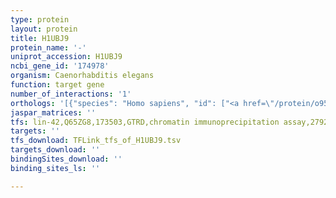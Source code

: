 ```yaml
---
type: protein
layout: protein
title: H1UBJ9
protein_name: '-'
uniprot_accession: H1UBJ9
ncbi_gene_id: '174978'
organism: Caenorhabditis elegans
function: target gene
number_of_interactions: '1'
orthologs: '[{"species": "Homo sapiens", "id": ["<a href=\"/protein/o95985\">O95985</a>"]}, {"species": "Mus musculus", "id": ["<a href=\"/protein/q9z321\">Q9Z321</a>"]}, {"species": "Rattus norvegicus", "id": ["<a href=\"/protein/d4a9z2\">D4A9Z2</a>"]}, {"species": "Drosophila melanogaster", "id": ["<a href=\"/protein/o96651\">O96651</a>"]}, {"species": "Danio rerio", "id": ["F1QNX4"]}]'
jaspar_matrices: ''
tfs: lin-42,Q65ZG8,173503,GTRD,chromatin immunoprecipitation assay,27924024%5Buid%5D,No
targets: ''
tfs_download: TFLink_tfs_of_H1UBJ9.tsv
targets_download: ''
bindingSites_download: ''
binding_sites_ls: ''

---
```

